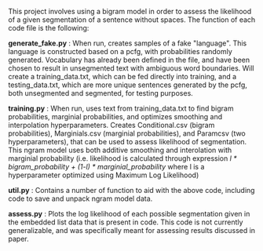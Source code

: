This project involves using a bigram model in order to assess the likelihood of a given segmentation of a sentence without spaces. 
The function of each code file is the following:

**generate_fake.py** : When run, creates samples of a fake "language". This language is constructed based on a pcfg, with probabilities randomly generated. Vocabulary has already been defined in the file, and have been chosen to result in unsegmented text with ambiguous word boundaries. Will create a training_data.txt, which can be fed directly into training, and a testing_data.txt, which are more unique sentences generated by the pcfg, both unsegmented and segmented, for testing
purposes.

**training.py** : When run, uses text from training_data.txt to find bigram probabilities, marginial probabilities, and optimizes smoothing and interpolation hyperparameters. Creates Conditional.csv (bigram probabilities), Marginials.csv (marginial probabilities), and Paramcsv (two hyperparameters), that can be used to assess likelihood of segmentation. This ngram model uses both additive smoothing and interolation with marginial probability (i.e. likelihood is calculated through expression *l * bigram_probability + (1-l) * marginial_probability* where l is a hyperparameter optimized using Maximum Log Likelihood)

**util.py** : Contains a number of function to aid with the above code, including code to save and unpack ngram model data.

**assess.py** : Plots the log likelihood of each possible segmentation given in the embedded list data that is present in code. This code is not currently generalizable, and was specifically meant for assessing results discussed in paper.
